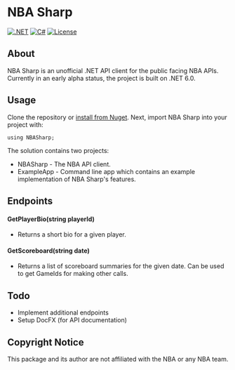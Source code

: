 # NBA Sharp
[![.NET](https://github.com/markjamesm/NBA-Sharp/actions/workflows/dotnet.yml/badge.svg)](https://github.com/markjamesm/NBA-Sharp/actions/workflows/dotnet.yml) [![C#](https://img.shields.io/badge/Language-CSharp-darkgreen.svg)](https://en.wikipedia.org/wiki/C_Sharp_(programming_language)) [![License](https://img.shields.io/badge/License-MIT-red.svg)](https://opensource.org/licenses/MIT)

## About

NBA Sharp is an unofficial .NET API client for the public facing NBA APIs. Currently in an early alpha status, the project is built on .NET 6.0.

## Usage

Clone the repository or [install from Nuget](https://www.nuget.org/packages/NBASharp/). Next, import NBA Sharp into your project with:
```
using NBASharp;
```

The solution contains two projects: 

* NBASharp - The NBA API client.
* ExampleApp - Command line app which contains an example implementation of NBA Sharp's features.

## Endpoints

#### GetPlayerBio(string playerId)

* Returns a short bio for a given player.

#### GetScoreboard(string date)

* Returns a list of scoreboard summaries for the given date. Can be used to get GameIds for making other calls.

## Todo

* Implement additional endpoints
* Setup DocFX (for API documentation)

## Copyright Notice
This package and its author are not affiliated with the NBA or any NBA team.
